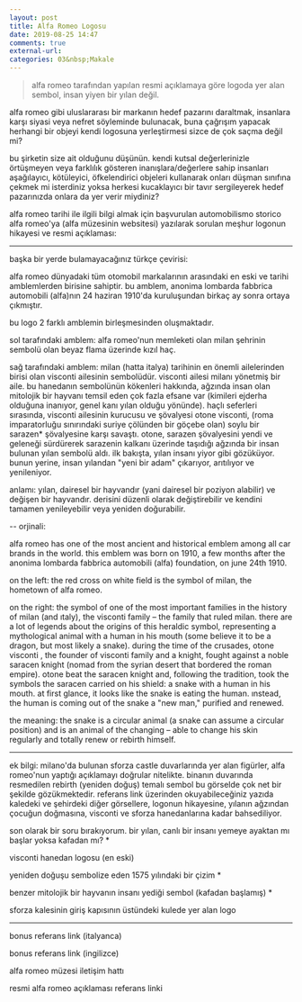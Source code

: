 ```yaml
---
layout: post
title: Alfa Romeo Logosu
date: 2019-08-25 14:47
comments: true
external-url:
categories: 03&nbsp;Makale
---
```


> alfa romeo tarafından yapılan resmi açıklamaya göre logoda yer alan sembol, insan yiyen bir yılan değil.

alfa romeo gibi uluslararası bir markanın hedef pazarını daraltmak, insanlara karşı siyasi veya nefret söyleminde bulunacak, buna çağrışım yapacak herhangi bir objeyi kendi logosuna yerleştirmesi sizce de çok saçma değil mi?

bu şirketin size ait olduğunu düşünün. kendi kutsal değerlerinizle örtüşmeyen veya farklılık gösteren inanışlara/değerlere sahip insanları aşağılayıcı, kötüleyici, öfkelendirici objeleri kullanarak onları düşman sınıfına çekmek mi isterdiniz yoksa herkesi kucaklayıcı bir tavır sergileyerek hedef pazarınızda onlara da yer verir miydiniz?

alfa romeo tarihi ile ilgili bilgi almak için başvurulan automobilismo storico alfa romeo'ya (alfa müzesinin websitesi) yazılarak sorulan meşhur logonun hikayesi ve resmi açıklaması:

---

başka bir yerde bulamayacağınız türkçe çevirisi:

alfa romeo dünyadaki tüm otomobil markalarının arasındaki en eski ve tarihi amblemlerden birisine sahiptir. bu amblem, anonima lombarda fabbrica automobili (alfa)nın 24 haziran 1910'da kuruluşundan birkaç ay sonra ortaya çıkmıştır.

bu logo 2 farklı amblemin birleşmesinden oluşmaktadır.

sol tarafındaki amblem: alfa romeo'nun memleketi olan milan şehrinin sembolü olan beyaz flama üzerinde kızıl haç.

sağ tarafındaki amblem: milan (hatta italya) tarihinin en önemli ailelerinden birisi olan visconti ailesinin sembolüdür. visconti ailesi milanı yönetmiş bir aile. bu hanedanın sembolünün kökenleri hakkında, ağzında insan olan mitolojik bir hayvanı temsil eden çok fazla efsane var (kimileri ejderha olduğuna inanıyor, genel kanı yılan olduğu yönünde). haçlı seferleri sırasında, visconti ailesinin kurucusu ve şövalyesi otone visconti, (roma imparatorluğu sınırındaki suriye çölünden bir göçebe olan) soylu bir sarazen* şövalyesine karşı savaştı. otone, sarazen şövalyesini yendi ve geleneği sürdürerek sarazenin kalkanı üzerinde taşıdığı ağzında bir insan bulunan yılan sembolü aldı. ilk bakışta, yılan insanı yiyor gibi gözüküyor. bunun yerine, insan yılandan "yeni bir adam" çıkarıyor, arıtılıyor ve yenileniyor.

anlamı: yılan, dairesel bir hayvandır (yani dairesel bir poziyon alabilir) ve değişen bir hayvandır. derisini düzenli olarak değiştirebilir ve kendini tamamen yenileyebilir veya yeniden doğurabilir.

--
orjinali:

alfa romeo has one of the most ancient and historical emblem among all car brands in the world. this emblem was born on 1910, a few months after the anonima lombarda fabbrica automobili (alfa) foundation, on june 24th 1910.

on the left: the red cross on white field is the symbol of milan, the hometown of alfa romeo.

on the right: the symbol of one of the most important families in the history of milan (and ıtaly), the visconti family – the family that ruled milan. there are a lot of legends about the origins of this heraldic symbol, representing a mythological animal with a human in his mouth (some believe it to be a dragon, but most likely a snake). during the time of the crusades, otone visconti , the founder of visconti family and a knight, fought against a noble saracen knight (nomad from the syrian desert that bordered the roman empire). otone beat the saracen knight and, following the tradition, took the symbols the saracen carried on his shield: a snake with a human in his mouth. at first glance, it looks like the snake is eating the human. ınstead, the human is coming out of the snake a "new man," purified and renewed.

the meaning: the snake is a circular animal (a snake can assume a circular position) and is an animal of the changing – able to change his skin regularly and totally renew or rebirth himself.

---

ek bilgi: milano'da bulunan sforza castle duvarlarında yer alan figürler, alfa romeo'nun yaptığı açıklamayı doğrular nitelikte. binanın duvarında resmedilen rebirth (yeniden doğuş) temalı sembol bu görselde çok net bir şekilde gözükmektedir. referans link üzerinden okuyabileceğiniz yazıda kaledeki ve şehirdeki diğer görsellere, logonun hikayesine, yılanın ağzından çocuğun doğmasına, visconti ve sforza hanedanlarına kadar bahsediliyor.

son olarak bir soru bırakıyorum. bir yılan, canlı bir insanı yemeye ayaktan mı başlar yoksa kafadan mı? *

visconti hanedan logosu (en eski)

yeniden doğuşu sembolize eden 1575 yılındaki bir çizim *

benzer mitolojik bir hayvanın insanı yediği sembol (kafadan başlamış) *

sforza kalesinin giriş kapısının üstündeki kulede yer alan logo

---

bonus referans link (italyanca)

bonus referans link (ingilizce)

alfa romeo müzesi iletişim hattı

resmi alfa romeo açıklaması referans linki
